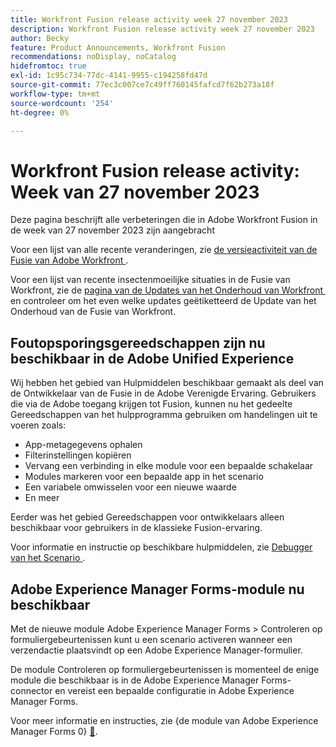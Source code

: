 ```yaml
---
title: Workfront Fusion release activity week 27 november 2023
description: Workfront Fusion release activity week 27 november 2023
author: Becky
feature: Product Announcements, Workfront Fusion
recommendations: noDisplay, noCatalog
hidefromtoc: true
exl-id: 1c95c734-77dc-4141-9955-c194258fd47d
source-git-commit: 77ec3c007ce7c49ff760145fafcd7f62b273a18f
workflow-type: tm+mt
source-wordcount: '254'
ht-degree: 0%

---
```


# Workfront Fusion release activity: Week van 27 november 2023

Deze pagina beschrijft alle verbeteringen die in Adobe Workfront Fusion in de week van 27 november 2023 zijn aangebracht

Voor een lijst van alle recente veranderingen, zie [&#x200B; de versieactiviteit van de Fusie van Adobe Workfront &#x200B;](/help/workfront-fusion/fusion-product-releases/fusion-release-activity.md).

Voor een lijst van recente insectenmoeilijke situaties in de Fusie van Workfront, zie de [&#x200B; pagina van de Updates van het Onderhoud van Workfront &#x200B;](https://experienceleague.adobe.com/docs/workfront-known-issues/releases/current-updates.html?lang=nl-NL) en controleer om het even welke updates geëtiketteerd de Update van het Onderhoud van de Fusie van Workfront.

## Foutopsporingsgereedschappen zijn nu beschikbaar in de Adobe Unified Experience

Wij hebben het gebied van Hulpmiddelen beschikbaar gemaakt als deel van de Ontwikkelaar van de Fusie in de Adobe Verenigde Ervaring. Gebruikers die via de Adobe toegang krijgen tot Fusion, kunnen nu het gedeelte Gereedschappen van het hulpprogramma gebruiken om handelingen uit te voeren zoals:

* App-metagegevens ophalen
* Filterinstellingen kopiëren
* Vervang een verbinding in elke module voor een bepaalde schakelaar
* Modules markeren voor een bepaalde app in het scenario
* Een variabele omwisselen voor een nieuwe waarde
* En meer

Eerder was het gebied Gereedschappen voor ontwikkelaars alleen beschikbaar voor gebruikers in de klassieke Fusion-ervaring.

Voor informatie en instructie op beschikbare hulpmiddelen, zie [&#x200B; Debugger van het Scenario &#x200B;](/help/workfront-fusion/manage-scenarios/debug-a-scenario.md#tools).

## Adobe Experience Manager Forms-module nu beschikbaar

Met de nieuwe module Adobe Experience Manager Forms > Controleren op formuliergebeurtenissen kunt u een scenario activeren wanneer een verzendactie plaatsvindt op een Adobe Experience Manager-formulier.

De module Controleren op formuliergebeurtenissen is momenteel de enige module die beschikbaar is in de Adobe Experience Manager Forms-connector en vereist een bepaalde configuratie in Adobe Experience Manager Forms.

Voor meer informatie en instructies, zie {de module van Adobe Experience Manager Forms 0} [&#128279;](/help/workfront-fusion/references/apps-and-modules/adobe-connectors/aem-forms-modules.md).
